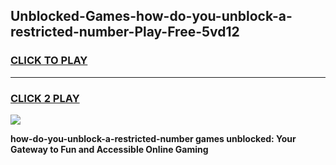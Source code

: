 
## Unblocked-Games-how-do-you-unblock-a-restricted-number-Play-Free-5vd12
<h3>
<a href="https://premium76.site?title=how-do-you-unblock-a-restricted-number&ref=20M">CLICK TO PLAY</a></h3>
<hr>

<h3>
<a href="https://premium76.site?title=how-do-you-unblock-a-restricted-number&ref=20M">CLICK 2 PLAY</a>
  
</h3>

<a href="https://premium76.site?title=how-do-you-unblock-a-restricted-number&ref=19M"><img src="https://clearcache.store/games.png"></a>


**how-do-you-unblock-a-restricted-number games unblocked: Your Gateway to Fun and Accessible Online Gaming**
